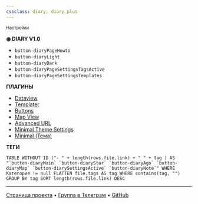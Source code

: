 ```yaml
---
cssclass: diary, diary_plus
---
```


<small class="diary__year diary__yearFirst">Настройки</small>

**◉ DIARY V1.0**

- `button-diaryPageHowto`
- `button-diaryLight`
- `button-diaryDark`
- `button-diaryPageSettingsTagsActive`
- `button-diaryPageSettingsTemplates`

**ПЛАГИНЫ**

- [Dataview](obsidian://show-plugin?id=dataview)
- [Templater](obsidian://show-plugin?id=templater-obsidian)
- [Buttons](obsidian://show-plugin?id=buttons)
- [Map View](obsidian://show-plugin?id=obsidian-map-view)
- [Advanced URL](obsidian://show-plugin?id=obsidian-advanced-uri)
- [Minimal Theme Settings](obsidian://show-plugin?id=obsidian-minimal-settings)
- [Minimal (Тема)](https://github.com/kepano/obsidian-minimal)

**ТЕГИ**

```dataview 
TABLE WITHOUT ID ("- " + length(rows.file.link) + " " + tag ) AS "`button-diaryMain` `button-diaryStar` `button-diaryAgo` `button-diaryMap` `button-diarySettingsActive` `button-diaryNote`" WHERE Категория != null FLATTEN file.tags AS tag WHERE contains(tag, "") GROUP BY tag SORT length(rows.file.link) DESC 
```

***
[Страница проекта](https://evgenytarasov.ru/diary/?utm_source=diary&utm_medium=guide&utm_campaign=v1) • [Группа в Телеграм](https://t.me/vedenie_dnevnika) • [GitHub](https://github.com/velvetwind/obsidian-diary/)